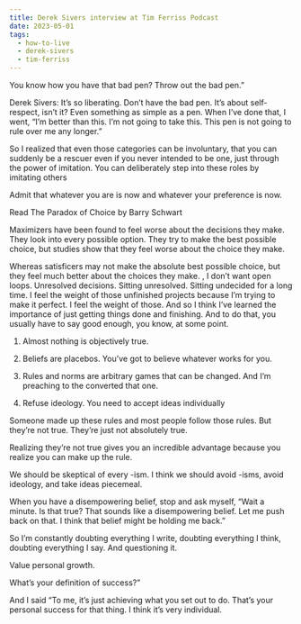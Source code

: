 ```yaml
---
title: Derek Sivers interview at Tim Ferriss Podcast
date: 2023-05-01
tags:
  - how-to-live
  - derek-sivers
  - tim-ferriss
---
```


You know how you have that bad pen? Throw out the bad pen.”

Derek Sivers: It’s so liberating. Don’t have the bad pen. It’s about self-respect, isn’t it? Even something as simple as a pen. When I’ve done that, I went, “I’m better than this. I’m not going to take this. This pen is not going to rule over me any longer.”

So I realized that even those categories can be involuntary, that you can suddenly be a rescuer even if you never intended to be one, just through the power of imitation. You can deliberately step into these roles by imitating others

Admit that whatever you are is now and whatever your preference is now.

Read The Paradox of Choice by Barry Schwart

Maximizers have been found to feel worse about the decisions they make. They look into every possible option. They try to make the best possible choice, but studies show that they feel worse about the choice they make.

Whereas satisficers may not make the absolute best possible choice, but they feel much better about the choices they make.
, I don’t want open loops. Unresolved decisions. Sitting unresolved. Sitting undecided for a long time. I feel the weight of those unfinished projects because I’m trying to make it perfect. I feel the weight of those. And so I think I’ve learned the importance of just getting things done and finishing. And to do that, you usually have to say good enough, you know, at some point.

1. Almost nothing is objectively true.

2. Beliefs are placebos. You’ve got to believe whatever works for you.

3. Rules and norms are arbitrary games that can be changed. And I’m preaching to the converted that one.

4. Refuse ideology. You need to accept ideas individually

Someone made up these rules and most people follow those rules. But they’re not true. They’re just not absolutely true.

Realizing they’re not true gives you an incredible advantage because you realize you can make up the rule.

We should be skeptical of every -ism. I think we should avoid -isms, avoid ideology, and take ideas piecemeal.

When you have a disempowering belief, stop and ask myself, “Wait a minute. Is that true? That sounds like a disempowering belief. Let me push back on that. I think that belief might be holding me back.”

So I’m constantly doubting everything I write, doubting everything I think, doubting everything I say. And questioning it.

Value personal growth.

What’s your definition of success?”

And I said “To me, it’s just achieving what you set out to do. That’s your personal success for that thing. I think it’s very individual.
